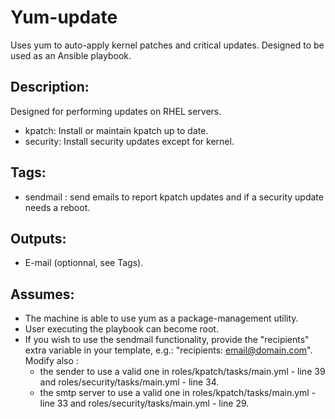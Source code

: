 # Yum-update
Uses yum to auto-apply kernel patches and critical updates. Designed to be used as an Ansible playbook.

## Description:

Designed for performing updates on RHEL servers.
  * kpatch: Install or maintain kpatch up to date.
  * security: Install security updates except for kernel.
  
## Tags:

  * sendmail : send emails to report kpatch updates and if a security update needs a reboot.

## Outputs:

  * E-mail (optionnal, see Tags).
  
## Assumes:

  * The machine is able to use yum as a package-management utility.
  * User executing the playbook can become root.
  * If you wish to use the sendmail functionality, provide the "recipients" extra variable in your template, e.g.: "recipients: email@domain.com".
  Modify also :
    - the sender to use a valid one in roles/kpatch/tasks/main.yml - line 39 and roles/security/tasks/main.yml - line 34.
    - the smtp server to use a valid one in roles/kpatch/tasks/main.yml - line 33 and roles/security/tasks/main.yml - line 29.
